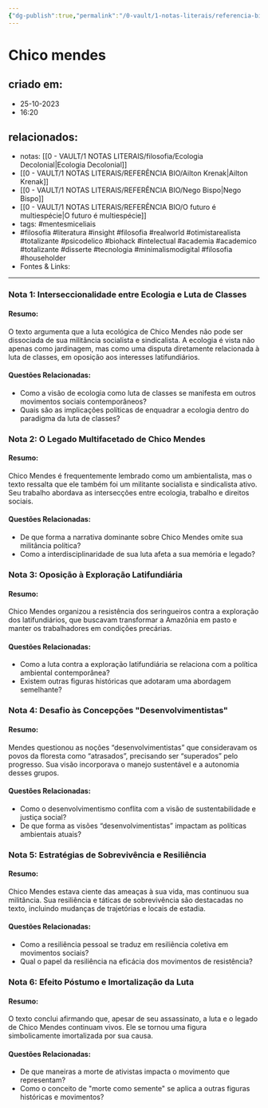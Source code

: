```yaml
---
{"dg-publish":true,"permalink":"/0-vault/1-notas-literais/referencia-bio/chico-mendes/","tags":["mentesmiceliais","filosofia","literatura","insight","realworld","otimistarealista","totalizante","psicodelico","biohack","intelectual","academia","academico","disserte","tecnologia","minimalismodigital","householder"],"dgHomeLink":true,"dgShowLocalGraph":true,"dgShowFileTree":true,"dgEnableSearch":true,"noteIcon":""}
---
```


# Chico mendes

## criado em: 
- 25-10-2023
- 16:20
## relacionados:
- notas: [[0 - VAULT/1 NOTAS LITERAIS/filosofia/Ecologia Decolonial\|Ecologia Decolonial]]
- [[0 - VAULT/1 NOTAS LITERAIS/REFERÊNCIA BIO/Ailton Krenak\|Ailton Krenak]]
- [[0 - VAULT/1 NOTAS LITERAIS/REFERÊNCIA BIO/Nego Bispo\|Nego Bispo]]
- [[0 - VAULT/1 NOTAS LITERAIS/REFERÊNCIA BIO/O futuro é multiespécie\|O futuro é multiespécie]]
- tags: #mentesmiceliais 
- #filosofia #literatura #insight #filosofia #realworld #otimistarealista #totalizante #psicodelico #biohack #intelectual #academia #academico #totalizante #disserte #tecnologia #minimalismodigital #filosofia #householder 
- Fontes & Links: 
---
### Nota 1: Interseccionalidade entre Ecologia e Luta de Classes
#### Resumo:
O texto argumenta que a luta ecológica de Chico Mendes não pode ser dissociada de sua militância socialista e sindicalista. A ecologia é vista não apenas como jardinagem, mas como uma disputa diretamente relacionada à luta de classes, em oposição aos interesses latifundiários.
#### Questões Relacionadas:
- Como a visão de ecologia como luta de classes se manifesta em outros movimentos sociais contemporâneos?
- Quais são as implicações políticas de enquadrar a ecologia dentro do paradigma da luta de classes?

### Nota 2: O Legado Multifacetado de Chico Mendes
#### Resumo:
Chico Mendes é frequentemente lembrado como um ambientalista, mas o texto ressalta que ele também foi um militante socialista e sindicalista ativo. Seu trabalho abordava as intersecções entre ecologia, trabalho e direitos sociais.
#### Questões Relacionadas:
- De que forma a narrativa dominante sobre Chico Mendes omite sua militância política?
- Como a interdisciplinaridade de sua luta afeta a sua memória e legado?

### Nota 3: Oposição à Exploração Latifundiária
#### Resumo:
Chico Mendes organizou a resistência dos seringueiros contra a exploração dos latifundiários, que buscavam transformar a Amazônia em pasto e manter os trabalhadores em condições precárias.
#### Questões Relacionadas:
- Como a luta contra a exploração latifundiária se relaciona com a política ambiental contemporânea?
- Existem outras figuras históricas que adotaram uma abordagem semelhante?

### Nota 4: Desafio às Concepções "Desenvolvimentistas"
#### Resumo:
Mendes questionou as noções “desenvolvimentistas” que consideravam os povos da floresta como “atrasados”, precisando ser “superados” pelo progresso. Sua visão incorporava o manejo sustentável e a autonomia desses grupos.
#### Questões Relacionadas:
- Como o desenvolvimentismo conflita com a visão de sustentabilidade e justiça social?
- De que forma as visões “desenvolvimentistas” impactam as políticas ambientais atuais?

### Nota 5: Estratégias de Sobrevivência e Resiliência
#### Resumo:
Chico Mendes estava ciente das ameaças à sua vida, mas continuou sua militância. Sua resiliência e táticas de sobrevivência são destacadas no texto, incluindo mudanças de trajetórias e locais de estadia.
#### Questões Relacionadas:
- Como a resiliência pessoal se traduz em resiliência coletiva em movimentos sociais?
- Qual o papel da resiliência na eficácia dos movimentos de resistência?

### Nota 6: Efeito Póstumo e Imortalização da Luta
#### Resumo:
O texto conclui afirmando que, apesar de seu assassinato, a luta e o legado de Chico Mendes continuam vivos. Ele se tornou uma figura simbolicamente imortalizada por sua causa.
#### Questões Relacionadas:
- De que maneiras a morte de ativistas impacta o movimento que representam?
- Como o conceito de "morte como semente" se aplica a outras figuras históricas e movimentos?